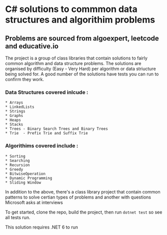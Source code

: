 ﻿# C# solutions to commmon data structures and algorithim problems

## Problems are sourced from algoexpert, leetcode and educative.io

The project is a group of class libraries that contain solutions to fairly common algorithm and data structure problems. 
The solutions are organised by difficulty (Easy  -  Very Hard) per algorithm or data striucture being solved for. A good number of the solutions have tests you can run to confirm they work.

### Data Structures covered inlcude :

	* Arrays
	* LinkedLists
	* Strings
	* Graphs
	* Heaps
	* Stacks
	* Trees - Binary Search Trees and Binary Trees
	* Trie  - Prefix Trie and Suffix Trie

### Algorithims covered include :
	* Sorting
	* Searching
	* Recursion
	* Greedy
	* BitwiseOperation
	* Dynamic Programming
	* Sliding Window

In addition to the above, there's a class library project that contain common patterns to solve certian types of problems and another with
questions Microsoft asks at interviews

To get started, clone the repo, build the project, then run `dotnet test` so see all tests run.

This solution requires .NET 6 to run

